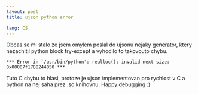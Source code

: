 ```yaml
---
layout: post
title: ujson python error

lang: CS
---
```


Obcas se mi stalo ze jsem omylem poslal do ujsonu nejaky generator, ktery nezachitil python block try-except a
vyhodilo to takovouto chybu.

    *** Error in `/usr/bin/python': realloc(): invalid next size: 0x00007f1788244050 ***

Tuto C chybu to hlasi, protoze je ujson implementovan pro rychlost v C a python na nej saha prez .so knihovnu.
Happy debugging :)
